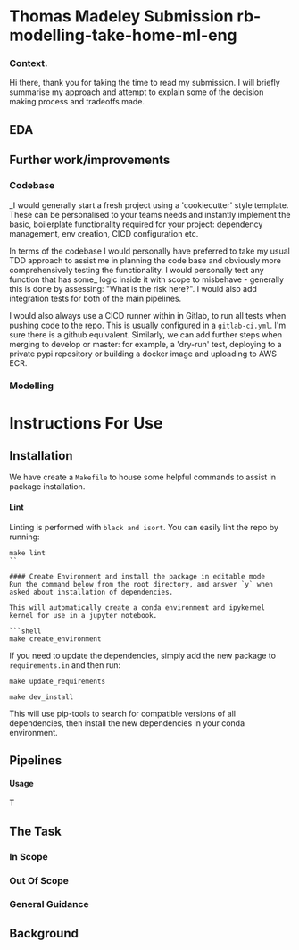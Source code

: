 # Thomas Madeley Submission rb-modelling-take-home-ml-eng

### Context. 

Hi there, thank you for taking the time to read my submission. I will briefly summarise my approach and attempt to explain
some of the decision making process and tradeoffs made. 



## EDA


## Further work/improvements

### Codebase
_I would generally start a fresh project using a 'cookiecutter' style template. These can be personalised to your teams needs
and instantly implement the basic, boilerplate functionality required for your project: dependency management, env creation, CICD configuration etc.

In terms of the codebase I would personally have preferred to take my usual TDD approach to assist me in planning the 
code base and obviously more comprehensively testing the functionality. I would personally test any function that has some_
logic inside it with scope to misbehave - generally this is done by assessing: "What is the risk here?". I would also add integration tests for both of the main pipelines.

I would also always use a CICD runner within in Gitlab, to run all tests when pushing code to the repo. 
This is usually configured in a `gitlab-ci.yml`. I'm sure there is a github equivalent. 
Similarly, we can add further steps when merging to develop or master: for example, a 'dry-run' test, deploying to a private pypi repository
or building a docker image and uploading to AWS ECR. 

### Modelling



# Instructions For Use

## Installation

We have create a `Makefile` to house some helpful commands to assist in package installation. 

#### Lint
Linting is performed with `black and isort`. You can easily lint the repo by running:

```shell
make lint
``

#### Create Environment and install the package in editable mode
Run the command below from the root directory, and answer `y` when asked about installation of dependencies.

This will automatically create a conda environment and ipykernel kernel for use in a jupyter notebook. 

```shell
make create_environment
```

If you need to update the dependencies, simply add the new package to `requirements.in` and then run:

```shell
make update_requirements

make dev_install
```
This will use pip-tools to search for compatible versions of all dependencies, then install the new dependencies in your conda environment. 

## Pipelines


#### Usage

T
## The Task

### In Scope

### Out Of Scope


### General Guidance

## Background

